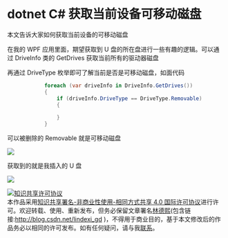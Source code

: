 
# dotnet C# 获取当前设备可移动磁盘

本文告诉大家如何获取当前设备的可移动磁盘

<!--more-->


<!-- 发布 -->

在我的 WPF 应用里面，期望获取到 U 盘的所在盘进行一些有趣的逻辑。可以通过 DriveInfo 类的 GetDrives 获取当前所有的驱动器磁盘

再通过 DriveType 枚举即可了解当前是否是可移动磁盘，如面代码

```csharp
            foreach (var driveInfo in DriveInfo.GetDrives())
            {
                if (driveInfo.DriveType == DriveType.Removable)
                {
                    
                }
            }
```

可以被删除的 Removable 就是可移动磁盘

<!-- ![](image/dotnet C# 获取当前设备可移动磁盘/dotnet C# 获取当前设备可移动磁盘0.png) -->

![](http://image.acmx.xyz/lindexi%2F20211130852167894.jpg)

获取到的就是我插入的 U 盘

<!-- ![](image/dotnet C# 获取当前设备可移动磁盘/dotnet C# 获取当前设备可移动磁盘1.png) -->

![](http://image.acmx.xyz/lindexi%2F20211130853222901.jpg)





<a rel="license" href="http://creativecommons.org/licenses/by-nc-sa/4.0/"><img alt="知识共享许可协议" style="border-width:0" src="https://licensebuttons.net/l/by-nc-sa/4.0/88x31.png" /></a><br />本作品采用<a rel="license" href="http://creativecommons.org/licenses/by-nc-sa/4.0/">知识共享署名-非商业性使用-相同方式共享 4.0 国际许可协议</a>进行许可。欢迎转载、使用、重新发布，但务必保留文章署名[林德熙](http://blog.csdn.net/lindexi_gd)(包含链接:http://blog.csdn.net/lindexi_gd )，不得用于商业目的，基于本文修改后的作品务必以相同的许可发布。如有任何疑问，请与我[联系](mailto:lindexi_gd@163.com)。